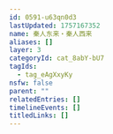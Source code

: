 ```yaml
---
id: 0591-u63qn0d3
lastUpdated: 1757167352
name: 秦人东来・秦人西来
aliases: []
layer: 3
categoryId: cat_8abY-bU7
tagIds:
  - tag_eAgXxyKy
nsfw: false
parent: ""
relatedEntries: []
timelineEvents: []
titledLinks: []
---
```


